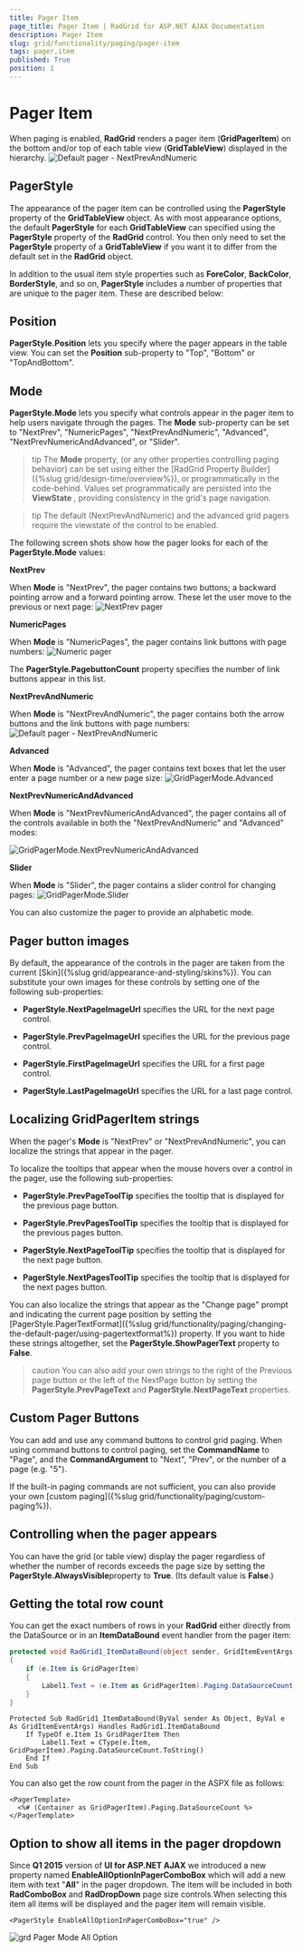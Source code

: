 ```yaml
---
title: Pager Item
page_title: Pager Item | RadGrid for ASP.NET AJAX Documentation
description: Pager Item
slug: grid/functionality/paging/pager-item
tags: pager,item
published: True
position: 1
---
```


# Pager Item



When paging is enabled, **RadGrid** renders a pager item (**GridPagerItem**) on the bottom and/or top of each table view (**GridTableView**) displayed in the hierarchy.
![Default pager - NextPrevAndNumeric](images/grd_PagerModeNextPrevAndNumeric.png)

## PagerStyle

The appearance of the pager item can be controlled using the **PagerStyle** property of the **GridTableView** object. As with most appearance options, the default **PagerStyle** for each **GridTableView** can specified using the **PagerStyle** property of the **RadGrid** control. You then only need to set the **PagerStyle** property of a **GridTableView** if you want it to differ from the default set in the **RadGrid** object.

In addition to the usual item style properties such as **ForeColor**, **BackColor**, **BorderStyle**, and so on, **PagerStyle** includes a number of properties that are unique to the pager item. These are described below:

## Position

**PagerStyle.Position** lets you specify where the pager appears in the table view. You can set the **Position** sub-property to "Top", "Bottom" or "TopAndBottom".

## Mode

**PagerStyle.Mode** lets you specify what controls appear in the pager item to help users navigate through the pages. The **Mode** sub-property can be set to "NextPrev", "NumericPages", "NextPrevAndNumeric", "Advanced", "NextPrevNumericAndAdvanced", or "Slider".

>tip The **Mode** property, (or any other properties controlling paging behavior) can be set using either the [RadGrid Property Builder]({%slug grid/design-time/overview%}), or programmatically in the code-behind. Values set programmatically are persisted into the **ViewState** , providing consistency in the grid's page navigation.
>


>tip The default (NextPrevAndNumeric) and the advanced grid pagers require the viewstate of the control to be enabled.
>


The following screen shots show how the pager looks for each of the **PagerStyle.Mode** values:

**NextPrev**

When **Mode** is "NextPrev", the pager contains two buttons; a backward pointing arrow and a forward pointing arrow. These let the user move to the previous or next page:
![NextPrev pager](images/grd_PagerModeNextPrev.png)

**NumericPages**

When **Mode** is "NumericPages", the pager contains link buttons with page numbers:
![Numeric pager](images/grd_PagerModeNumericPages.png)

The **PagerStyle.PagebuttonCount** property specifies the number of link buttons appear in this list.

**NextPrevAndNumeric**

When **Mode** is "NextPrevAndNumeric", the pager contains both the arrow buttons and the link buttons with page numbers:
![Default pager - NextPrevAndNumeric](images/grd_PagerModeNextPrevAndNumeric.png)

**Advanced**

When **Mode** is "Advanced", the pager contains text boxes that let the user enter a page number or a new page size:
![GridPagerMode.Advanced](images/grd_PagerModeAdvanced.png)

**NextPrevNumericAndAdvanced**

When **Mode** is "NextPrevNumericAndAdvanced", the pager contains all of the controls available in both the "NextPrevAndNumeric" and "Advanced" modes:

![GridPagerMode.NextPrevNumericAndAdvanced](images/grd_PagerModeNextPrevNumericAndAdvanced.png)

**Slider**

When **Mode** is "Slider", the pager contains a slider control for changing pages:
![GridPagerMode.Slider](images/grd_PagerModeSlider.png)

You can also customize the pager to provide an alphabetic mode. 
## Pager button images

By default, the appearance of the controls in the pager are taken from the current [Skin]({%slug grid/appearance-and-styling/skins%}). You can substitute your own images for these controls by setting one of the following sub-properties:

* **PagerStyle.NextPageImageUrl** specifies the URL for the next page control.

* **PagerStyle.PrevPageImageUrl** specifies the URL for the previous page control.

* **PagerStyle.FirstPageImageUrl** specifies the URL for a first page control.

* **PagerStyle.LastPageImageUrl** specifies the URL for a last page control.

## Localizing GridPagerItem strings

When the pager's **Mode** is "NextPrev" or "NextPrevAndNumeric", you can localize the strings that appear in the pager.

To localize the tooltips that appear when the mouse hovers over a control in the pager, use the following sub-properties:

* **PagerStyle.PrevPageToolTip** specifies the tooltip that is displayed for the previous page button.

* **PagerStyle.PrevPagesToolTip** specifies the tooltip that is displayed for the previous pages button.

* **PagerStyle.NextPageToolTip** specifies the tooltip that is displayed for the next page button.

* **PagerStyle.NextPagesToolTip** specifies the tooltip that is displayed for the next pages button.

You can also localize the strings that appear as the "Change page" prompt and indicating the current page position by setting the [PagerStyle.PagerTextFormat]({%slug grid/functionality/paging/changing-the-default-pager/using-pagertextformat%}) property. If you want to hide these strings altogether, set the **PagerStyle.ShowPagerText** property to **False**.

>caution You can also add your own strings to the right of the Previous page button or the left of the NextPage button by setting the **PagerStyle.PrevPageText** and **PagerStyle.NextPageText** properties.
>


## Custom Pager Buttons

You can add and use any command buttons to control grid paging. When using command buttons to control paging, set the **CommandName** to "Page", and the **CommandArgument** to "Next", "Prev", or the number of a page (e.g. "5").

If the built-in paging commands are not sufficient, you can also provide your own [custom paging]({%slug grid/functionality/paging/custom-paging%}).

## Controlling when the pager appears

You can have the grid (or table view) display the pager regardless of whether the number of records exceeds the page size by setting the **PagerStyle.AlwaysVisible**property to **True**. (Its default value is **False**.)

## Getting the total row count

You can get the exact numbers of rows in your **RadGrid** either directly from the DataSource or in an **ItemDataBound** event handler from the pager item:



````C#
protected void RadGrid1_ItemDataBound(object sender, GridItemEventArgs e)
{
    if (e.Item is GridPagerItem)
    {
        Label1.Text = (e.Item as GridPagerItem).Paging.DataSourceCount.ToString();
    }
}
````
````VB	
Protected Sub RadGrid1_ItemDataBound(ByVal sender As Object, ByVal e As GridItemEventArgs) Handles RadGrid1.ItemDataBound
    If TypeOf e.Item Is GridPagerItem Then
        Label1.Text = CType(e.Item, GridPagerItem).Paging.DataSourceCount.ToString()
    End If
End Sub
````


You can also get the row count from the pager in the ASPX file as follows:

````ASP.NET
<PagerTemplate>  
  <%# (Container as GridPagerItem).Paging.DataSourceCount %>
</PagerTemplate>
````



## Option to show all items in the pager dropdown

Since **Q1 2015** version of **UI for ASP.NET AJAX** we introduced a new property named **EnableAllOptionInPagerComboBox** which will add a new item with text "**All**" in the pager dropdown. The item will be included in both **RadComboBox** and **RadDropDown** page size controls.When selecting this item all items will be displayed and the pager item will remain visible.

````ASP.NET
<PagerStyle EnableAllOptionInPagerComboBox="true" />
````

![grd Pager Mode All Option](images/grd_PagerModeAllOption.png)
